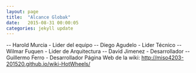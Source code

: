 ```yaml
---
layout: page
title:  "Alcance Globak"
date:   2015-08-31 00:00:05
categories: jekyll update
---
```


-- Harold Murcia - Lider del equipo
-- Diego Agudelo - Lider Técnico
-- Wilmar Fuquen - Lider de Arquitectura
-- David Jimenez - Desarrollador
-- Guillermo Ferro - Desarrollador
Página Web de la wiki: http://miso4203-201520.github.io/wiki-HotWheels/